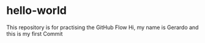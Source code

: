 # hello-world
This repository is for practising the GitHub Flow
Hi, my name is Gerardo and this is my first Commit

